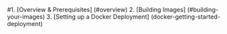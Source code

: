 <!-- post: -->


#1.         [Overview &amp; Prerequisites] (#overview)
2.         [Building Images] (#building-your-images)
3.         [Setting up a Docker Deployment] (docker-getting-started-deployment)

